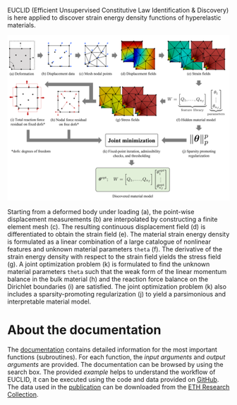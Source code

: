 EUCLID (Efficient Unsupervised Constitutive Law Identification & Discovery) is here applied to discover strain energy density functions of hyperelastic materials.

![Schematic of EUCLID](./mkdocs/site/img/schematics-hyperelasticity.png)

Starting from a deformed body under loading (a), the point-wise displacement measurements (b) are interpolated by constructing a finite element mesh (c).
The resulting continuous displacement field (d) is differentiated to obtain the strain field (e).
The material strain energy density is formulated as a linear combination of a large catalogue of nonlinear features and unknown material parameters `theta` (f).
The derivative of the strain energy density with respect to the strain field yields the stress field (g).
A joint optimization problem (k) is formulated to find the unknown material parameters `theta` such that the weak form of the linear momentum balance in the bulk material (h)
and the reaction force balance on the Dirichlet boundaries (i) are satisfied.
The joint optimization problem (k) also includes a sparsity-promoting regularization (j) to yield a parsimonious and interpretable material model.

# About the documentation
The <a href="https://EUCLID-code.github.io/EUCLID-hyperelasticity/mkdocs/site" target="_blank">documentation</a> contains detailed information for the most important functions (subroutines).
For each function, the _input arguments_ and _output arguments_ are provided.
The documentation can be browsed by using the search box.
The provided _example_ helps to understand the workflow of EUCLID, it can be executed using the code and data provided on <a href="https://github.com/EUCLID-code/EUCLID-hyperelasticity" target="_blank">GitHub</a>.
The data used in the [publication](https://EUCLID-code.github.io/EUCLID-hyperelasticity/mkdocs/site/publication/) can be downloaded from the <a href="https://www.research-collection.ethz.ch/handle/20.500.11850/505693" target="_blank">ETH Research Collection</a>.

